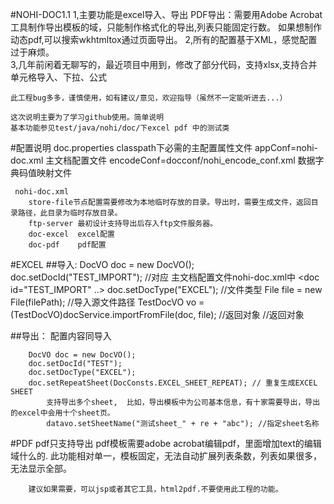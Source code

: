 
#NOHI-DOC1.1
    1,主要功能是excel导入、导出
      PDF导出：需要用Adobe Acrobat工具制作导出模板的域，只能制作格式化的导出,列表只能固定行数。
              如果想制作动态pdf,可以搜索wkhtmltox通过页面导出。
    2,所有的配置基于XML，感觉配置过于麻烦。   
    3,几年前闲着无聊写的，最近项目中用到，修改了部分代码，支持xlsx,支持合并单元格导入、下拉、公式
    
    此工程bug多多，谨慎使用，如有建议/意见，欢迎指导（虽然不一定能听进去...）

    这次说明主要为了学习github使用。简单说明
    基本功能参见test/java/nohi/doc/下excel pdf 中的测试类   
#配置说明
     doc.properties  classpath下必需的主配置属性文件
        appConf=nohi-doc.xml   主文档配置文件
        encodeConf=docconf/nohi_encode_conf.xml   数据字典码值映射文件
    
     nohi-doc.xml
    	store-file节点配置需要修改为本地临时存放的目录。导出时，需要生成文件，返回目录路径，此目录为临时存放目录。
    	ftp-server 最初设计支持导出后存入ftp文件服务器。
        doc-excel  excel配置
        doc-pdf    pdf配置
                
#EXCEL
  ##导入:
        DocVO doc = new DocVO();
        doc.setDocId("TEST_IMPORT");  //对应 主文档配置文件nohi-doc.xml中 <doc id="TEST_IMPORT" ..>
        doc.setDocType("EXCEL");      //文件类型
        File file = new File(filePath);  //导入源文件路径
        TestDocVO vo = (TestDocVO)docService.importFromFile(doc, file); //返回对象
            //返回对象
            <document id="TEST_IMPORT" name="测试Excel"
                      data="nohi.doc.excel.vo.TestDocVO"
                      docType="EXCEL"
            >


  ##导出：
        配置内容同导入

        DocVO doc = new DocVO();
        doc.setDocId("TEST");
        doc.setDocType("EXCEL");
        doc.setRepeatSheet(DocConsts.EXCEL_SHEET_REPEAT); // 重复生成EXCEL SHEET
            支持导出多个sheet,  比如，导出模板中为公司基本信息，有十家需要导出，导出的excel中会用十个sheet页。
            datavo.setSheetName("测试sheet_" + re + "abc"); //指定sheet名称

#PDF
    pdf只支持导出
        pdf模板需要adobe acrobat编辑pdf，里面增加text的编辑域什么的.
        此功能相对单一，模板固定，无法自动扩展列表条数，列表如果很多，无法显示全部。
   
        建议如果需要，可以jsp或者其它工具，html2pdf.不要使用此工程的功能。            
   